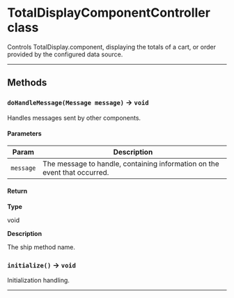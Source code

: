 # TotalDisplayComponentController class

Controls TotalDisplay.component, displaying the totals of a cart, or order provided by the configured data source.

---
## Methods
### `doHandleMessage(Message message)` → `void`

Handles messages sent by other components.

#### Parameters
|Param|Description|
|-----|-----------|
|`message` |  The message to handle, containing information on the event that occurred. |

#### Return

**Type**

void

**Description**

The ship method name.

### `initialize()` → `void`

Initialization handling.

---

